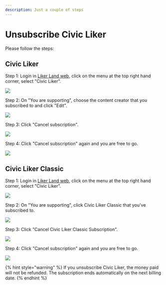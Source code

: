 ```yaml
---
description: Just a couple of steps
---
```


# Unsubscribe Civic Liker

Please follow the steps:

## Civic Liker

Step 1: Login in [Liker Land web](https://liker.land/), click on the menu at the top right hand corner, select "Civic Liker".

![](../../.gitbook/assets/civic-liker-menu-en.png)

Step 2: On "You are supporting", choose the content creator that you subscribed to and click "Edit".

![](../../.gitbook/assets/unsubscribe-civic-liker-two-point-zero-01-en.png)

Step 3: Click "Cancel subscription".

![](../../.gitbook/assets/unsubscribe-civic-liker-two-point-zero-02-en.png)

Step 4:  Click "Cancel subscription" again and you are free to go.

![](../../.gitbook/assets/unsubscribe-civic-liker-two-point-zero-03-en.png)

## Civic Liker Classic

Step 1: Login in [Liker Land web](https://liker.land/), click on the menu at the top right hand corner, select "Civic Liker".

![](../../.gitbook/assets/civic-liker-menu-en.png)

Step 2: On "You are supporting", click Civic Liker Classic that you've subscribed to.

![](../../.gitbook/assets/unsubscribe-civic-liker-classic-01-en.png)

Step 3: Click "Cancel Civic Liker Classic Subscription".

![](../../.gitbook/assets/unsubscribe-civic-liker-classic-02-en.png)

Step 4: Click "Cancel subscription" again and you are free to go.

![](../../.gitbook/assets/unsubscribe-civic-liker-classic-03-en.png)

{% hint style="warning" %}
If you unsubscribe Civic Liker, the money paid will not be refunded. The subscription ends automatically on the next billing date.
{% endhint %}

